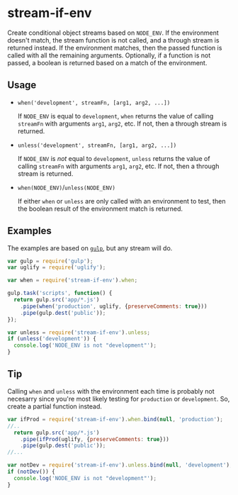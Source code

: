 # stream-if-env

Create conditional object streams based on `NODE_ENV`. If the environment doesn't match, the stream function is not called, and a through stream is returned instead. If the environment matches, then the passed function is called with all the remaining arguments. Optionally, if a function is not passed, a boolean is returned based on a match of the environment.

## Usage

- `when('development', streamFn, [arg1, arg2, ...])`
  
  If `NODE_ENV` is equal to `development`, `when` returns the value of calling `streamFn` with arguments `arg1`, `arg2`, etc. If not, then a through stream is returned.
  
- `unless('development', streamFn, [arg1, arg2, ...])`

  If `NODE_ENV` is _not_ equal to `development`, `unless` returns the value of calling `streamFn` with arguments `arg1`, `arg2`, etc. If not, then a through stream is returned.

- `when(NODE_ENV)`/`unless(NODE_ENV)`

  If either `when` or `unless` are only called with an environment to test, then the boolean result of the environment match is returned.

## Examples

The examples are based on [`gulp`](https://github.com/gulpjs/gulp), but any stream will do.

```js
var gulp = require('gulp');
var uglify = require('uglify');

var when = require('stream-if-env').when;

gulp.task('scripts', function() {
  return gulp.src('app/*.js')
    .pipe(when('production', uglify, {preserveComments: true}))
    .pipe(gulp.dest('public'));
});
```


```js
var unless = require('stream-if-env').unless;
if (unless('development')) {
  console.log('NODE_ENV is not "development"');
}
```

## Tip

Calling `when` and `unless` with the environment each time is probably not necesarry since you're most likely testing for `production` or `development`. So, create a partial function instead.

```js
var ifProd = require('stream-if-env').when.bind(null, 'production');
//..
  return gulp.src('app/*.js')
    .pipe(ifProd(uglify, {preserveComments: true}))
    .pipe(gulp.dest('public'));
//...
```

```js
var notDev = require('stream-if-env').unless.bind(null, 'development');
if (notDev()) {
  console.log('NODE_ENV is not "development"');
}
```

